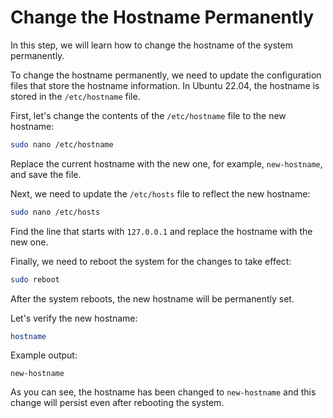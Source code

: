 # Change the Hostname Permanently

In this step, we will learn how to change the hostname of the system permanently.

To change the hostname permanently, we need to update the configuration files that store the hostname information. In Ubuntu 22.04, the hostname is stored in the `/etc/hostname` file.

First, let's change the contents of the `/etc/hostname` file to the new hostname:

```bash
sudo nano /etc/hostname
```

Replace the current hostname with the new one, for example, `new-hostname`, and save the file.

Next, we need to update the `/etc/hosts` file to reflect the new hostname:

```bash
sudo nano /etc/hosts
```

Find the line that starts with `127.0.0.1` and replace the hostname with the new one.

Finally, we need to reboot the system for the changes to take effect:

```bash
sudo reboot
```

After the system reboots, the new hostname will be permanently set.

Let's verify the new hostname:

```bash
hostname
```

Example output:

```
new-hostname
```

As you can see, the hostname has been changed to `new-hostname` and this change will persist even after rebooting the system.
